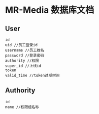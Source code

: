 # MR-Media 数据库文档
## User
```
id
uid //员工登录id
username //员工姓名
password //登录密码
authority //权限
super_id //上线id
token
valid_time //token过期时间
```
## Authority
```
id
name //权限组名称
```